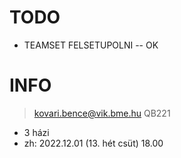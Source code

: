 # TODO
- TEAMSET FELSETUPOLNI -- OK
# INFO
> kovari.bence@vik.bme.hu
> QB221

<kepek>

- 3 házi
- zh: 2022.12.01 (13. hét csüt) 18.00

<kepek>
